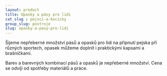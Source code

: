 ```yaml
---
layout: product
title: Opasky a pásy pro lidi
cat_slug : pejsci-a-kocicky
group_slug: postroje
slug: opasky-a-pasy-pro-lidi
---
```


Šijeme nepřeberné množství pásů a opasků pro lidi na připnutí pejska při různých sportech, opasek můžeme doplnit i praktickými kapsami a brašničkami.

Barev a barevných kombinací pásů a opasků je nepřeberné množství. Cena se odvíjí od spotřeby materiálů a práce.

